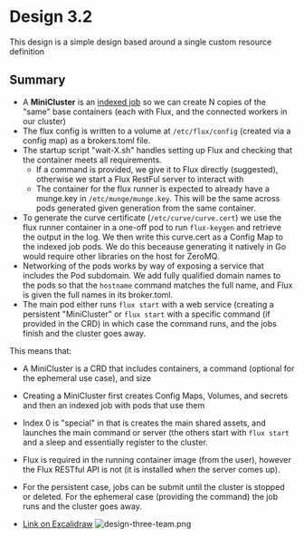 # Design 3.2

This design is a simple design based around a single custom resource definition

## Summary

 - A **MiniCluster** is an [indexed job](https://kubernetes.io/docs/tasks/job/indexed-parallel-processing-static/) so we can create N copies of the "same" base containers (each with Flux, and the connected workers in our cluster)
 - The flux config is written to a volume at `/etc/flux/config` (created via a config map) as a brokers.toml file.
 - The startup script "wait-X.sh" handles setting up Flux and checking that the container meets all requirements.
   - If a command is provided, we give it to Flux directly (suggested), otherwise we start a Flux RestFul server to interact with
   - The container for the flux runner is expected to already have a munge.key in `/etc/munge/munge.key`. This will be the same across pods generated given generation from the same container.
 - To generate the curve certificate (`/etc/curve/curve.cert`) we use the flux runner container in a one-off pod to run `flux-keygen` and retrieve the output in the log. We then write this curve.cert as a Config Map to the indexed job pods. We do this beceause generating it natively in Go would require other libraries on the host for ZeroMQ.
 - Networking of the pods works by way of exposing a service that includes the Pod subdomain. We add fully qualified domain names to the pods so that the `hostname` command matches the full name, and Flux is given the full names in its broker.toml.
 - The main pod either runs `flux start` with a web service (creating a persistent "MiniCluster" or `flux start` with a specific command (if provided in the CRD) in which case the command runs, and the jobs finish and the cluster goes away.

This means that:

- A MiniCluster is a CRD that includes containers, a command (optional for the ephemeral use case), and size
- Creating a MiniCluster first creates Config Maps, Volumes, and secrets and then an indexed job with pods that use them
- Index 0 is "special" in that is creates the main shared assets, and launches the main command or server (the others start with `flux start` and a sleep and essentially register to the cluster.
- Flux is required in the running container image (from the user), however the Flux RESTful API is not (it is installed when the server comes up).
- For the persistent case, jobs can be submit until the cluster is stopped or deleted. For the ephemeral case (providing the command) the job runs and the cluster goes away.

- [Link on Excalidraw](https://excalidraw.com/#json=3p1bpgBFeNWpqUJjrxDmi,wZPk1I0FHI4POAAJfIdNBg)
![design-three-team.png](design-three-team.png)

